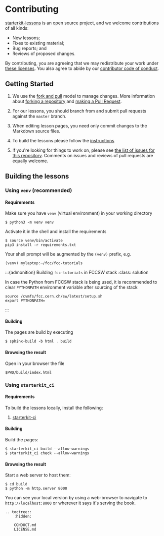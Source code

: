# Contributing

[starterkit-lessons][repo] is an open source project, and we welcome contributions of all kinds:

* New lessons;
* Fixes to existing material;
* Bug reports; and
* Reviews of proposed changes.

By contributing, you are agreeing that we may redistribute your work under [these licenses][license].
You also agree to abide by our [contributor code of conduct][conduct].

## Getting Started

1.  We use the [fork and pull][gh-fork-pull] model to manage changes.
    More information about [forking a repository][gh-fork] and [making a Pull Request][gh-pull].

2.  For our lessons, you should branch from and submit pull requests against the `master` branch.

3.  When editing lesson pages, you need only commit changes to the Markdown source files.

4.  To build the lessons please follow the [instructions](#building-the-lessons).

5.  If you're looking for things to work on, please see [the list of issues for this repository][issues].
    Comments on issues and reviews of pull requests are equally welcome.

## Building the lessons

### Using `venv` (recommended)

#### Requirements
Make sure you have `venv` (virtual environment) in your working directory
```
$ python3 -m venv venv
```
Activate it in the shell and install the requirements
```
$ source venv/bin/activate
pip3 install -r requirements.txt
```
Your shell prompt will be augmented by the `(venv)` prefix, e.g.
```
(venv) mylaptop:~/fcc/fcc-tutorials
```

:::{admonition} Building `fcc-tutorials` in FCCSW stack
:class: solution

In case the Python from FCCSW stack is being used, it is recommended to clear
`PYTHONPATH` environment variable after sourcing of the stack
```
source /cvmfs/fcc.cern.ch/sw/latest/setup.sh
export PYTHONPATH=
```
:::

#### Building
The pages are build by executing
```
$ sphinx-build -b html . build
```

#### Browsing the result
Open in your browser the file
```
$PWD/build/index.html
```

### Using `starterkit_ci`

#### Requirements

To build the lessons locally, install the following:

1. [starterkit-ci](https://pypi.org/project/starterkit-ci/)

#### Building
Build the pages:

```shell
$ starterkit_ci build --allow-warnings
$ starterkit_ci check --allow-warnings
```

#### Browsing the result
Start a web server to host them:

```shell
$ cd build
$ python -m http.server 8000
```
You can see your local version by using a web-browser to navigate to `http://localhost:8000` or wherever it says it's serving the book.

[conduct]: CONDUCT.md
[repo]: https://github.com/HEP-FCC/fcc-tutorials
[issues]: https://github.com/HEP-FCC/fcc-tutorials/issues
[license]: LICENSE.md
[pro-git-chapter]: http://git-scm.com/book/en/v2/GitHub-Contributing-to-a-Project
[gh-fork]: https://help.github.com/en/articles/fork-a-repo
[gh-pull]: https://help.github.com/en/articles/about-pull-requests
[gh-fork-pull]: https://reflectoring.io/github-fork-and-pull/


```{eval-rst}
.. toctree::
    :hidden:

    CONDUCT.md
    LICENSE.md
```
